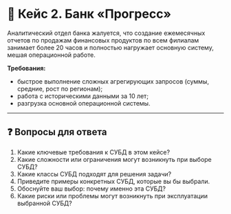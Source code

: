 # 🏦 Кейс 2. Банк «Прогресс»

Аналитический отдел банка жалуется, что создание ежемесячных отчетов по продажам финансовых продуктов по всем филиалам занимает более 20 часов и полностью нагружает основную систему, мешая операционной работе.  

**Требования:**  
- быстрое выполнение сложных агрегирующих запросов (суммы, средние, рост по регионам);  
- работа с историческими данными за 10 лет;  
- разгрузка основной операционной системы.  

---

## ❓ Вопросы для ответа

1. Какие ключевые требования к СУБД в этом кейсе?  
2. Какие сложности или ограничения могут возникнуть при выборе СУБД?  
3. Какие классы СУБД подходят для решения задачи?  
4. Приведите примеры конкретных СУБД, которые вы бы выбрали.  
5. Обоснуйте ваш выбор: почему именно эта СУБД?  
6. Какие риски или проблемы могут возникнуть при эксплуатации выбранной СУБД?  
